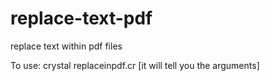 # replace-text-pdf
replace text within pdf files

To use: crystal replaceinpdf.cr [it will tell you the arguments]
